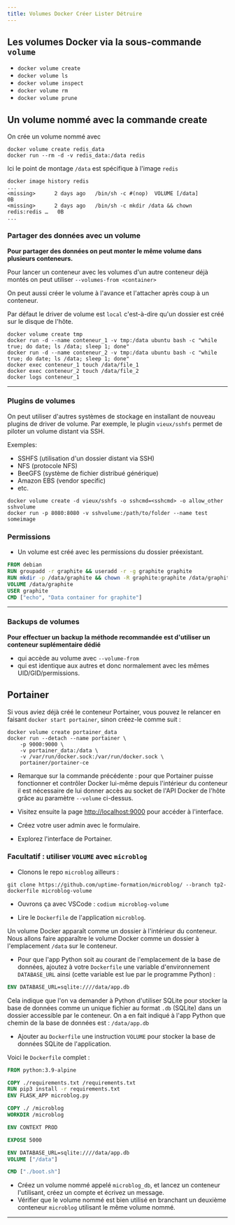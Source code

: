 ```yaml
---
title: Volumes Docker Créer Lister Détruire
---
```

<!-- ## Objectifs pédagogiques
  - Savoir utiliser les commandes volume (create, ls, rm, prune)
  - Savoir monter des volumes de persistance locaux et distants
 -->

## Les volumes Docker via la sous-commande `volume`

- `docker volume create`
- `docker volume ls`
- `docker volume inspect`
- `docker volume rm`
- `docker volume prune`

## Un volume nommé avec la commande create

On crée un volume nommé avec

```shell 
docker volume create redis_data
docker run --rm -d -v redis_data:/data redis
```

Ici le point de montage `/data` est spécifique à l'image `redis`

```shell
docker image history redis 
...
<missing>      2 days ago   /bin/sh -c #(nop)  VOLUME [/data]               0B        
<missing>      2 days ago   /bin/sh -c mkdir /data && chown redis:redis …   0B        
...
```

### Partager des données avec un volume

**Pour partager des données on peut monter le même volume dans plusieurs conteneurs.**

Pour lancer un conteneur avec les volumes d'un autre conteneur déjà montés on peut utiliser `--volumes-from <container>`

On peut aussi créer le volume à l'avance et l'attacher après coup à un conteneur.

Par défaut le driver de volume est `local` c'est-à-dire qu'un dossier est créé sur le disque de l'hôte.

```shell
docker volume create tmp
docker run -d --name conteneur_1 -v tmp:/data ubuntu bash -c "while true; do date; ls /data; sleep 1; done"
docker run -d --name conteneur_2 -v tmp:/data ubuntu bash -c "while true; do date; ls /data; sleep 1; done"
docker exec conteneur_1 touch /data/file_1
docker exec conteneur_2 touch /data/file_2
docker logs conteneur_1 
```

---

### Plugins de volumes

On peut utiliser d'autres systèmes de stockage en installant de nouveau plugins de driver de volume. Par exemple, le plugin `vieux/sshfs` permet de piloter un volume distant via SSH.

Exemples:

- SSHFS (utilisation d'un dossier distant via SSH)
- NFS (protocole NFS)
- BeeGFS (système de fichier distribué générique)
- Amazon EBS (vendor specific)
- etc.

```shell
docker volume create -d vieux/sshfs -o sshcmd=<sshcmd> -o allow_other sshvolume
docker run -p 8080:8080 -v sshvolume:/path/to/folder --name test someimage
```

### Permissions

- Un volume est créé avec les permissions du dossier préexistant.

```Dockerfile
FROM debian
RUN groupadd -r graphite && useradd -r -g graphite graphite
RUN mkdir -p /data/graphite && chown -R graphite:graphite /data/graphite
VOLUME /data/graphite
USER graphite
CMD ["echo", "Data container for graphite"]
```

---

### Backups de volumes

**Pour effectuer un backup la méthode recommandée est d'utiliser un conteneur suplémentaire dédié**

- qui accède au volume avec `--volume-from`
- qui est identique aux autres et donc normalement avec les mêmes UID/GID/permissions.



## Portainer


Si vous aviez déjà créé le conteneur Portainer, vous pouvez le relancer en faisant `docker start portainer`, sinon créez-le comme suit :

```shell
docker volume create portainer_data
docker run --detach --name portainer \
    -p 9000:9000 \
    -v portainer_data:/data \
    -v /var/run/docker.sock:/var/run/docker.sock \
    portainer/portainer-ce
```

- Remarque sur la commande précédente : pour que Portainer puisse fonctionner et contrôler Docker lui-même depuis l'intérieur du conteneur il est nécessaire de lui donner accès au socket de l'API Docker de l'hôte grâce au paramètre `--volume` ci-dessus.

- Visitez ensuite la page [http://localhost:9000](http://localhost:9000) pour accéder à l'interface.
- Créez votre user admin avec le formulaire.
- Explorez l'interface de Portainer.


### Facultatif : utiliser `VOLUME` avec `microblog`


- Clonons le repo `microblog` ailleurs :

```shell
git clone https://github.com/uptime-formation/microblog/ --branch tp2-dockerfile microblog-volume
```

- Ouvrons ça avec VSCode : `codium microblog-volume`

- Lire le `Dockerfile` de l'application `microblog`.

Un volume Docker apparaît comme un dossier à l'intérieur du conteneur.
Nous allons faire apparaître le volume Docker comme un dossier à l'emplacement `/data` sur le conteneur.

- Pour que l'app Python soit au courant de l'emplacement de la base de données, ajoutez à votre `Dockerfile` une variable d'environnement `DATABASE_URL` ainsi (cette variable est lue par le programme Python) :

```Dockerfile
ENV DATABASE_URL=sqlite:////data/app.db
```

Cela indique que l'on va demander à Python d'utiliser SQLite pour stocker la base de données comme un unique fichier au format `.db` (SQLite) dans un dossier accessible par le conteneur. On a en fait indiqué à l'app Python que chemin de la base de données est :
`/data/app.db`

- Ajouter au `Dockerfile` une instruction `VOLUME` pour stocker la base de données SQLite de l'application.

Voici le `Dockerfile` complet :

```Dockerfile
FROM python:3.9-alpine

COPY ./requirements.txt /requirements.txt
RUN pip3 install -r requirements.txt
ENV FLASK_APP microblog.py

COPY ./ /microblog
WORKDIR /microblog

ENV CONTEXT PROD

EXPOSE 5000

ENV DATABASE_URL=sqlite:////data/app.db
VOLUME ["/data"]

CMD ["./boot.sh"]
```

- Créez un volume nommé appelé `microblog_db`, et lancez un conteneur l'utilisant, créez un compte et écrivez un message.
- Vérifier que le volume nommé est bien utilisé en branchant un deuxième conteneur `microblog` utilisant le même volume nommé.

---
